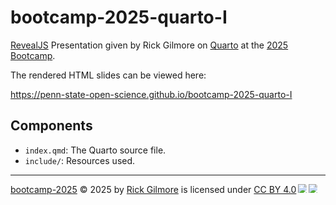 # bootcamp-2025-quarto-I

[RevealJS](https://revealjs.com) Presentation given by Rick Gilmore on [Quarto](https://quarto.org) at the [2025 Bootcamp](https://penn-state-open-science.github.io/bootcamp-2025/).

The rendered HTML slides can be viewed here:

<https://penn-state-open-science.github.io/bootcamp-2025-quarto-I>

## Components

- `index.qmd`: The Quarto source file.
- `include/`: Resources used.

---

<a href="https://creativecommons.org">bootcamp-2025</a> © 2025 by <a href="https://creativecommons.org">Rick Gilmore</a> is licensed under <a href="https://creativecommons.org/licenses/by/4.0/">CC BY 4.0</a><img src="https://mirrors.creativecommons.org/presskit/icons/cc.svg" style="max-width: 1em;max-height:1em;margin-left: .2em;"><img src="https://mirrors.creativecommons.org/presskit/icons/by.svg" style="max-width: 1em;max-height:1em;margin-left: .2em;">